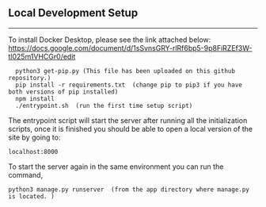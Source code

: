 ## Local Development Setup  
-----------

To install Docker Desktop, please see the link attached below:  
https://docs.google.com/document/d/1sSvnsGRY-rlRf6bp5-9p8FiRZEf3W-tl025m1VHCGr0/edit

```
  python3 get-pip.py (This file has been uploaded on this github repository.)
  pip install -r requirements.txt  (change pip to pip3 if you have both versions of pip installed)  
  npm install  
  ./entrypoint.sh  (run the first time setup script)  
```

The entrypoint script will start the server after running all the initialization scripts, once it is finished you should be able to open a local version of the site by going to:   
```
localhost:8000  
```

To start the server again in the same environment you can run the command,  
```
python3 manage.py runserver  (from the app directory where manage.py is located. )
```
